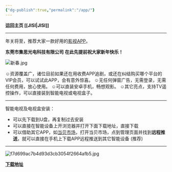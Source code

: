 ```yaml
---
{"dg-publish":true,"permalink":"/app/"}
---
```



**运回主页 [[JISI\|JISI]]**

---
年关将至，推荐大家一款好用的[影视APP](https://jisi.lanzout.com/iOaf50iskw6f)。

**东莞市集思光电科技有限公司**
    **在此先提前祝大家新年快乐！**

![新春.jpg](https://armtc.jisi.ga/i/2022/12/16/p9y4cn-1.jpg)


☺资源覆盖广，诸位目前如果还在用收费APP追剧，或还在纠结购买哪个平台的VIP会员，可以试试此APP，会有意外惊喜。
☺无任何弹窗广告，无需登录，无需任何费用，放心使用。
☺可以直装安卓手机，畅想观影。
☺其它亮点，支持TV遥控操作，可以直接装到智能电视或电视盒子。


---
智能电视及电视盒安装：
- 可以先下载到U盘，再复制过去安装
- 可以直接在智能设备上开浏览器并打开下面下载地址，直接下载
- 可以借助其它APP，如[当贝市场](https://jisi.lanzout.com/i2ohd0islm3i)，打开当贝市场，点到管理页面并找到**远程推送**，就可以直接在手机上下载APP远程推送到其它智能设备 (推荐)


---

![f7d699ac7b4d93d3cb3054f2664afb5.jpg](https://armtc.jisi.ga/i/2022/12/16/godzck-1.jpg)

**[下载地址](https://jisi.lanzout.com/iOaf50iskw6f)**

